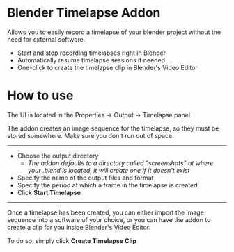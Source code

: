 # Blender Timelapse Addon
Allows you to easily record a timelapse of your blender project without the need for external software. 

* Start and stop recording timelapses right in Blender
* Automatically resume timelapse sessions if needed
* One-click to create the timelapse clip in Blender's Video Editor


# How to use
The UI is located in the Properties -> Output -> Timelapse panel

The addon creates an image sequence for the timelapse, so they must be stored somewhere. Make sure you don't run out of space.
___
* Choose the output directory 
	* _The addon defaults to a directory called "screenshots" at where your .blend is located, it will create one if it doesn't exist_
* Specify the name of the output files and format
* Specify the period at which a frame in the timelapse is created
* Click **Start Timelapse**
___
Once a timelapse has been created, you can either import the image sequence into a software of your choice, or you can have the addon to create a clip for you inside Blender's Video Editor. 

To do so, simply click **Create Timelapse Clip**
